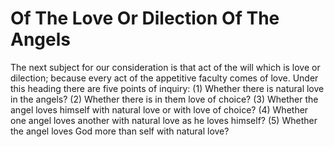 # Of The Love Or Dilection Of The Angels

The next subject for our consideration is that act of the will which is love or dilection; because every act of the appetitive faculty comes of love.  Under this heading there are five points of inquiry:
(1) Whether there is natural love in the angels?
(2) Whether there is in them love of choice?
(3) Whether the angel loves himself with natural love or with love of choice?
(4) Whether one angel loves another with natural love as he loves himself?
(5) Whether the angel loves God more than self with natural love?